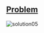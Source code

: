 [Problem](https://www.hackerrank.com/challenges/plus-minus/problem)
---
![solution05](https://user-images.githubusercontent.com/44196434/151678774-8e62083d-d0b4-44dd-b5ef-c07e7c9c8540.png)
